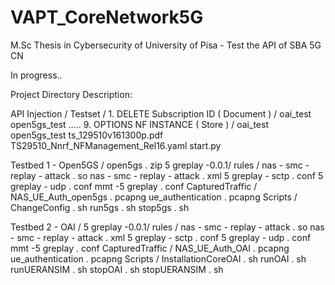 # VAPT_CoreNetwork5G
M.Sc Thesis in Cybersecurity of University of Pisa - Test the API of SBA 5G CN

In progress..




Project Directory Description:


API Injection /
  Testset /
    1. DELETE Subscription ID ( Document ) /
      oai_test
      open5gs_test
    .....
    9. OPTIONS NF INSTANCE ( Store ) /
      oai_test
      open5gs_test
    ts_129510v161300p.pdf
    TS29510_Nnrf_NFManagement_Rel16.yaml
    start.py

  Testbed 1 - Open5GS /
    open5gs . zip
    5 greplay -0.0.1/
      rules /
        nas - smc - replay - attack . so
        nas - smc - replay - attack . xml
        5 greplay - sctp . conf
        5 greplay - udp . conf
      mmt -5 greplay . conf
  CapturedTraffic /
    NAS_UE_Auth_open5gs . pcapng
    ue_authentication . pcapng
 Scripts /
    ChangeConfig . sh
    run5gs . sh
    stop5gs . sh
		


 Testbed 2 - OAI /
  5 greplay -0.0.1/
  rules /
    nas - smc - replay - attack . so
    nas - smc - replay - attack . xml
  5 greplay - sctp . conf
  5 greplay - udp . conf
  mmt -5 greplay . conf
 CapturedTraffic /
  NAS_UE_Auth_OAI . pcapng
  ue_authentication . pcapng
 Scripts /
  InstallationCoreOAI . sh
  runOAI . sh
  runUERANSIM . sh
  stopOAI . sh
  stopUERANSIM . sh
